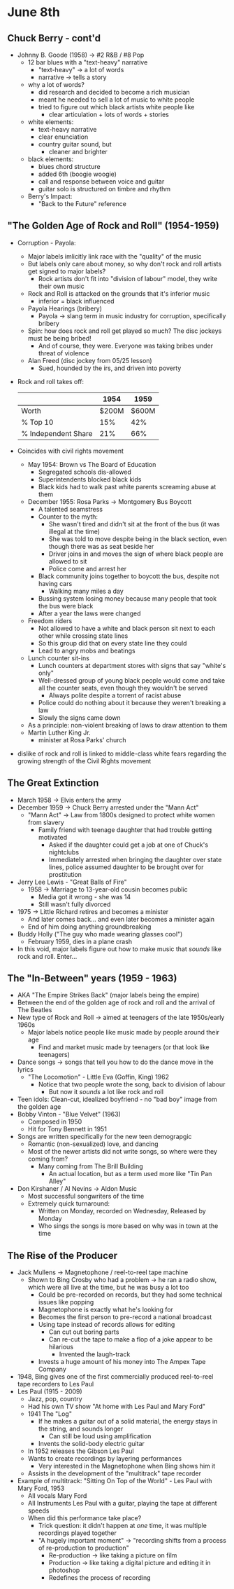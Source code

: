 June 8th
========

Chuck Berry - cont'd
--------------------
- Johnny B. Goode (1958) -> #2 R&B / #8 Pop
  - 12 bar blues with a "text-heavy" narrative
    - "text-heavy" -> a lot of words
    - narrative -> tells a story
  - why a lot of words?
    - did research and decided to become a rich musician
    - meant he needed to sell a lot of music to white people
    - tried to figure out which black artists white people like
      - clear articulation + lots of words + stories
  - white elements:
    - text-heavy narrative
    - clear enunciation
    - country guitar sound, but
      - cleaner and brighter
  - black elements:
    - blues chord structure
    - added 6th (boogie woogie)
    - call and response between voice and guitar
    - guitar solo is structured on timbre and rhythm
  - Berry's Impact:
    - "Back to the Future" reference

"The Golden Age of Rock and Roll" (1954-1959)
---------------------------------------------
- Corruption - Payola:
  - Major labels imlicitly link race with the "quality" of the music
  - But labels only care about money, so why don't rock and roll artists get signed to major labels?
    - Rock artists don't fit into "division of labour" model, they write their own music
  - Rock and Roll is attacked on the grounds that it's inferior music
    - inferior = black influenced
  - Payola Hearings (bribery)
    - Payola -> slang term in music industry for corruption, specifically bribery
  - Spin: how does rock and roll get played so much? The disc jockeys must be being bribed!
    - And of course, they were. Everyone was taking bribes under threat of violence
  - Alan Freed (disc jockey from 05/25 lesson)
    - Sued, hounded by the irs, and driven into poverty
- Rock and roll takes off:

  |                     | 1954  | 1959  |
  | ------------------- | ----- | ----- |
  |   Worth             | $200M | $600M |
  | % Top 10            | 15%   | 42%   |
  | % Independent Share | 21%   | 66%   |
- Coincides with civil rights movement
  - May 1954: Brown vs The Board of Education
    - Segregated schools dis-allowed
    - Superintendents blocked black kids
    - Black kids had to walk past white parents screaming abuse at them
  - December 1955: Rosa Parks -> Montgomery Bus Boycott
    - A talented seamstress
    - Counter to the myth:
      - She wasn't tired and didn't sit at the front of the bus (it was illegal at the time)
      - She was told to move despite being in the black section, even though there was as seat beside her
      - Driver joins in and moves the sign of where black people are allowed to sit
      - Police come and arrest her
    - Black community joins together to boycott the bus, despite not having cars
      - Walking many miles a day
    - Bussing system losing money because many people that took the bus were black
    - After a year the laws were changed
  - Freedom riders
    - Not allowed to have a white and black person sit next to each other while crossing state lines
    - So this group did that on every state line they could
    - Lead to angry mobs and beatings
  - Lunch counter sit-ins
    - Lunch counters at department stores with signs that say "white's only"
    - Well-dressed group of young black people would come and take all the counter seats, even though they wouldn't be served
      - Always polite despite a torrent of racist abuse
    - Police could do nothing about it because they weren't breaking a law
    - Slowly the signs came down
  - As a principle: non-violent breaking of laws to draw attention to them
  - Martin Luther King Jr.
    - minister at Rosa Parks' church
- dislike of rock and roll is linked to middle-class white fears regarding the growing strength of the Civil Rights movement

The Great Extinction
--------------------
- March 1958 -> Elvis enters the army
- December 1959 -> Chuck Berry arrested under the "Mann Act"
  - "Mann Act" -> Law from 1800s designed to protect white women from slavery
    - Family friend with teenage daughter that had trouble getting motivated
      - Asked if the daughter could get a job at one of Chuck's nightclubs
      - Immediately arrested when bringing the daughter over state lines, police assumed daughter to be brought over for prostitution
- Jerry Lee Lewis - "Great Balls of Fire"
  - 1958 -> Marriage to 13-year-old cousin becomes public
    - Media got it wrong - she was 14
    - Still wasn't fully divorced
- 1975 -> Little Richard retires and becomes a minister
  - And later comes back... and even later becomes a minister again
  - End of him doing anything groundbreaking
- Buddy Holly ("The guy who made wearing glasses cool")
  - February 1959, dies in a plane crash
- In this void, major labels figure out how to make music that _sounds_ like rock and roll. Enter...

The "In-Between" years (1959 - 1963)
------------------------------------
- AKA "The Empire Strikes Back" (major labels being the empire)
- Between the end of the golden age of rock and roll and the arrival of The Beatles
- New type of Rock and Roll -> aimed at teenagers of the late 1950s/early 1960s
  - Major labels notice people like music made by people around their age
    - Find and market music made by teenagers (or that look like teenagers)
- Dance songs -> songs that tell you how to do the dance move in the lyrics
  - "The Locomotion" - Little Eva (Goffin, King) 1962
    - Notice that two people wrote the song, back to division of labour
      - But now it _sounds_ a lot like rock and roll
- Teen idols: Clean-cut, idealized boyfriend - no "bad boy" image from the golden age
- Bobby Vinton - "Blue Velvet" (1963)
  - Composed in 1950
  - Hit for Tony Bennett in 1951
- Songs are written specifically for the new teen demograpgic
  - Romantic (non-sexualized) love, and dancing
  - Most of the newer artists did not write songs, so where were they coming from?
    - Many coming from The Brill Building
      - An actual location, but as a term used more like "Tin Pan Alley"
- Don Kirshaner / Al Nevins -> Aldon Music
  - Most successful songwriters of the time
  - Extremely quick turnaround:
    - Written on Monday, recorded on Wednesday, Released by Monday
    - Who sings the songs is more based on why was in town at the time

The Rise of the Producer
------------------------
- Jack Mullens -> Magnetophone / reel-to-reel tape machine
  - Shown to Bing Crosby who had a problem -> he ran a radio show, which were all live at the time, but he was busy a lot too
    - Could be pre-recorded on records, but they had some technical issues like popping
    - Magnetophone is exactly what he's looking for
    - Becomes the first person to pre-record a national broadcast
    - Using tape instead of records allows for editing
      - Can cut out boring parts
      - Can re-cut the tape to make a flop of a joke appear to be hilarious
        - Invented the laugh-track
    - Invests a huge amount of his money into The Ampex Tape Company
- 1948, Bing gives one of the first commercially produced reel-to-reel tape recorders to Les Paul
- Les Paul (1915 - 2009)
  - Jazz, pop, country
  - Had his own TV show "At home with Les Paul and Mary Ford"
  - 1941 The "Log"
    - If he makes a guitar out of a solid material, the energy stays in the string, and sounds longer
      - Can still be loud using amplification
    - Invents the solid-body electric guitar
  - In 1952 releases the Gibson Les Paul
  - Wants to create recordings by layering performances
    - Very interested in the Magnetophone when Bing shows him it
  - Assists in the development of the "multitrack" tape recorder
- Example of multitrack: "Sitting On Top of the World" - Les Paul with Mary Ford, 1953
  - All vocals Mary Ford
  - All Instruments Les Paul with a guitar, playing the tape at different speeds
  - When did this performance take place?
    - Trick question: it didn't happen at _one_ time, it was multiple recordings played together
    - "A hugely important moment" -> "recording shifts from a process of re-production to production"
      - Re-production -> like taking a picture on film
      - Production -> like taking a digital picture and editing it in photoshop
      - Redefines the process of recording
